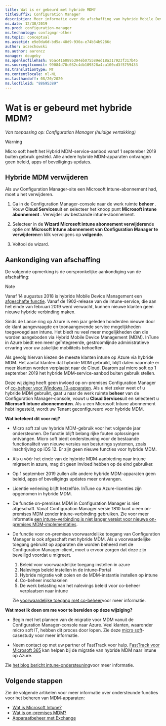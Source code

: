 ```yaml
---
title: Wat is er gebeurd met hybride MDM?
titleSuffix: Configuration Manager
description: Meer informatie over de afschaffing van hybride Mobile Device Management (MDM) in Configuration Manager
ms.date: 12/30/2019
ms.prod: configuration-manager
ms.technology: configmgr-other
ms.topic: conceptual
ms.assetid: e9e0da6d-bd5a-48d9-930a-e74b34b9286c
author: aczechowski
ms.author: aaroncz
manager: dougeby
ms.openlocfilehash: 95ac4160895394eb075589ed18a317923f317b45
ms.sourcegitcommit: 99084d70c032c4db109328a4ca100cd3f5759433
ms.translationtype: MT
ms.contentlocale: nl-NL
ms.lasthandoff: 08/20/2020
ms.locfileid: "88695389"
---
```

# <a name="what-happened-to-hybrid-mdm"></a>Wat is er gebeurd met hybride MDM?

*Van toepassing op: Configuration Manager (huidige vertakking)*

> [!WARNING]
> Micro soft heeft het Hybrid MDM-service-aanbod vanaf 1 september 2019 buiten gebruik gesteld. Alle andere hybride MDM-apparaten ontvangen geen beleid, apps of beveiligings updates.

## <a name="remove-hybrid-mdm"></a>Hybride MDM verwijderen

Als uw Configuration Manager-site een Microsoft Intune-abonnement had, moet u het verwijderen.

1. Ga in de Configuration Manager-console naar de werk ruimte **beheer** . Vouw **Cloud Services**uit en selecteer het knoop punt **Microsoft intune abonnement** . Verwijder uw bestaande intune-abonnement.

1. Selecteer in de **Wizard Microsoft intune abonnement verwijderen**de optie om **Microsoft Intune abonnement van Configuration Manager te verwijderen**en klik vervolgens op **volgende**.

1. Voltooi de wizard.

## <a name="deprecation-announcement"></a>Aankondiging van afschaffing

De volgende opmerking is de oorspronkelijke aankondiging van de afschaffing:

> [!NOTE]  
> Vanaf 14 augustus 2018 is hybride Mobile Device Management een [afgeschafte functie](../../core/plan-design/changes/deprecated/removed-and-deprecated-cmfeatures.md). Vanaf de 1902-release van de intune-service, die aan het einde van februari 2019 werd verwacht, kunnen nieuwe klanten geen nieuwe hybride verbinding maken.
> <!--Intune feature 2683117-->  
> Sinds de Lance ring op Azure is een jaar geleden honderden nieuwe door de klant aangevraagde en toonaangevende service mogelijkheden toegevoegd aan intune. Het biedt nu veel meer mogelijkheden dan die worden aangeboden via Hybrid Mobile Device Management (MDM). InTune in Azure biedt een meer geïntegreerde, gestroomlijnde administratieve ervaring voor uw zakelijke mobiliteits behoeften.
>
> Als gevolg hiervan kiezen de meeste klanten intune op Azure via hybride MDM. Het aantal klanten dat hybride MDM gebruikt, blijft dalen naarmate er meer klanten worden verplaatst naar de Cloud. Daarom zal micro soft op 1 september 2019 het hybride MDM-service-aanbod buiten gebruik stellen.
>
> Deze wijziging heeft geen invloed op on-premises Configuration Manager of [co-beheer voor Windows 10-apparaten](../../comanage/overview.md). Als u niet zeker weet of u hybride MDM gebruikt, gaat u naar de werk ruimte **beheer** van de Configuration Manager-console, vouwt u **Cloud Services**uit en selecteert u **Microsoft intune abonnementen**. Als u een Microsoft Intune abonnement hebt ingesteld, wordt uw Tenant geconfigureerd voor hybride MDM.
>
> **Wat betekent dit voor mij?**
>
> - Micro soft zal uw hybride MDM-gebruik voor het volgende jaar ondersteunen. De functie blijft belang rijke fouten oplossingen ontvangen. Micro soft biedt ondersteuning voor de bestaande functionaliteit van nieuwe versies van besturings systemen, zoals inschrijving op iOS 12. Er zijn geen nieuwe functies voor hybride MDM.  
>
> - Als u vóór het einde van de hybride MDM-aanbieding naar intune migreert in azure, mag dit geen invloed hebben op de eind gebruiker.  
>
> - Op 1 september 2019 zullen alle andere hybride MDM-apparaten geen beleid, apps of beveiligings updates meer ontvangen.  
>
> - Licentie verlening blijft hetzelfde. InTune op Azure-licenties zijn opgenomen in hybride MDM.  
>
> - De functie on-premises MDM in Configuration Manager is niet afgeschaft. Vanaf Configuration Manager versie 1810 kunt u een on-premises MDM zonder intune-verbinding gebruiken. Zie voor meer informatie [een intune-verbinding is niet langer vereist voor nieuwe on-premises MDM-implementaties](../../core/plan-design/changes/whats-new-in-version-1810.md#bkmk_opmdm).
>
> - De functie voor on-premises voorwaardelijke toegang van Configuration Manager is ook afgeschaft met hybride MDM. Als u voorwaardelijke toegang gebruikt op apparaten die worden beheerd met de Configuration Manager-client, moet u ervoor zorgen dat deze zijn beveiligd voordat u migreert.
>     1. Beleid voor voorwaardelijke toegang instellen in azure
>     2. Nalevings beleid instellen in de intune-Portal
>     3. Hybride migratie volt ooien en de MDM-instantie instellen op intune
>     4. Co-beheer inschakelen
>     5. De werk belasting van het nalevings beleid voor co-beheer verplaatsen naar intune
>
>     Zie [voorwaardelijke toegang met co-beheer](../../comanage/quickstart-conditional-access.md)voor meer informatie.
>
> **Wat moet ik doen om me voor te bereiden op deze wijziging?**
>
> - Begin met het plannen van de migratie voor MDM vanuit de Configuration Manager-console naar Azure. Veel klanten, waaronder micro soft IT, hebben dit proces door lopen. Zie deze [micro soft](https://aka.ms/Intune_MSFT)-casestudy voor meer informatie.  
>
> - Neem contact op met uw partner of FastTrack voor hulp. [FastTrack voor Microsoft 365](https://aka.ms/hybrid_fasttrack) kan helpen bij de migratie van hybride MDM naar intune op Azure.
>
> Zie [het blog bericht intune-ondersteuning](https://aka.ms/hybrid_notification)voor meer informatie.

## <a name="next-steps"></a>Volgende stappen

Zie de volgende artikelen voor meer informatie over ondersteunde functies voor het beheren van MDM-apparaten:

- [Wat is Microsoft Intune?](/intune/what-is-intune)
- [Wat is on-premises MDM?](manage-mobile-devices-with-on-premises-infrastructure.md)
- [Apparaatbeheer met Exchange](../deploy-use/manage-mobile-devices-with-exchange-activesync.md)